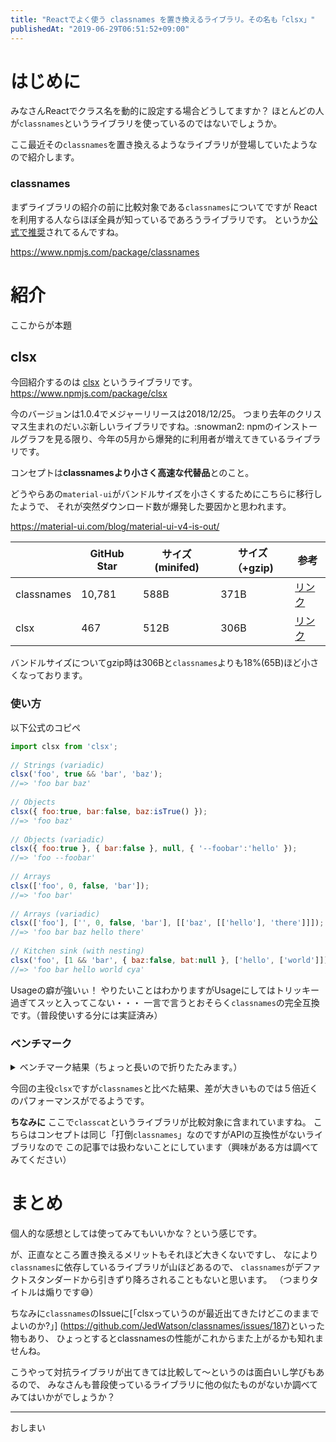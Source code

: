 ```yaml
---
title: "Reactでよく使う classnames を置き換えるライブラリ。その名も「clsx」"
publishedAt: "2019-06-29T06:51:52+09:00"
---
```


# はじめに

みなさんReactでクラス名を動的に設定する場合どうしてますか？
ほとんどの人が`classnames`というライブラリを使っているのではないでしょうか。

ここ最近その`classnames`を置き換えるようなライブラリが登場していたようなので紹介します。

### classnames
まずライブラリの紹介の前に比較対象である`classnames`についてですが
Reactを利用する人ならほぼ全員が知っているであろうライブラリです。
というか[公式で推奨](https://reactjs.org/docs/faq-styling.html)されてるんですね。

https://www.npmjs.com/package/classnames

# 紹介
ここからが本題

## clsx


今回紹介するのは [clsx](https://www.npmjs.com/package/clsx) というライブラリです。
https://www.npmjs.com/package/clsx

今のバージョンは1.0.4でメジャーリリースは2018/12/25。
つまり去年のクリスマス生まれのだいぶ新しいライブラリですね。:snowman2:
npmのインストールグラフを見る限り、今年の5月から爆発的に利用者が増えてきているライブラリです。

コンセプトは**classnamesより小さく高速な代替品**とのこと。

どうやらあの`material-ui`がバンドルサイズを小さくするためにこちらに移行したようで、
それが突然ダウンロード数が爆発した要因かと思われます。

https://material-ui.com/blog/material-ui-v4-is-out/

||GitHub Star|サイズ(minifed)|サイズ（+gzip)|参考
|---|---|---|---|---|
|classnames|10,781|588B|371B|[リンク](https://bundlephobia.com/result?p=classnames@2.2.6)|
|clsx|467|512B|306B|[リンク](https://bundlephobia.com/result?p=clsx@1.0.4)|


バンドルサイズについてgzip時は306Bと`classnames`よりも18%(65B)ほど小さくなっております。

### 使い方
以下公式のコピペ

```js
import clsx from 'clsx';
 
// Strings (variadic)
clsx('foo', true && 'bar', 'baz');
//=> 'foo bar baz'
 
// Objects
clsx({ foo:true, bar:false, baz:isTrue() });
//=> 'foo baz'
 
// Objects (variadic)
clsx({ foo:true }, { bar:false }, null, { '--foobar':'hello' });
//=> 'foo --foobar'
 
// Arrays
clsx(['foo', 0, false, 'bar']);
//=> 'foo bar'
 
// Arrays (variadic)
clsx(['foo'], ['', 0, false, 'bar'], [['baz', [['hello'], 'there']]]);
//=> 'foo bar baz hello there'
 
// Kitchen sink (with nesting)
clsx('foo', [1 && 'bar', { baz:false, bat:null }, ['hello', ['world']]], 'cya');
//=> 'foo bar hello world cya'
```

Usageの癖が強いぃ！
やりたいことはわかりますがUsageにしてはトリッキー過ぎてスッと入ってこない・・・
一言で言うとおそらく`classnames`の完全互換です。（普段使いする分には実証済み）


### ベンチマーク

<details>
<summary>ベンチマーク結果（ちょっと長いので折りたたみます。）</summary>
<div>

```
# Strings
  classcat ≠   x  8,590,994 ops/sec ±0.27% (94 runs sampled)
  classnames   x  3,987,311 ops/sec ±1.68% (94 runs sampled)
  clsx         x 11,066,632 ops/sec ±0.23% (96 runs sampled)

# Objects
  classcat ≠   x 8,566,516 ops/sec ±0.42% (97 runs sampled)
  classnames   x 3,697,182 ops/sec ±1.31% (98 runs sampled)
  clsx         x 7,147,168 ops/sec ±0.30% (95 runs sampled)

# Arrays
  classcat ≠   x 7,538,840 ops/sec ±0.56% (95 runs sampled)
  classnames   x 1,697,776 ops/sec ±1.41% (97 runs sampled)
  clsx         x 7,922,225 ops/sec ±0.18% (95 runs sampled)

# Nested Arrays
  classcat ≠   x 6,462,158 ops/sec ±0.22% (97 runs sampled)
  classnames   x 1,201,570 ops/sec ±0.22% (96 runs sampled)
  clsx         x 6,132,222 ops/sec ±0.49% (95 runs sampled)

# Nested Arrays w/ Objects
  classcat ≠   x 6,277,187 ops/sec ±0.62% (93 runs sampled)
  classnames   x 1,613,328 ops/sec ±1.69% (96 runs sampled)
  clsx         x 5,156,844 ops/sec ±0.22% (95 runs sampled)

# Mixed
  classcat ≠   x 7,073,536 ops/sec ±0.26% (95 runs sampled)
  classnames   x 2,149,952 ops/sec ±1.24% (95 runs sampled)
  clsx         x 5,577,715 ops/sec ±0.20% (93 runs sampled)

# Mixed (Bad Data)
  classcat ≠   x 1,770,852 ops/sec ±0.14% (97 runs sampled)
  classnames   x 1,148,353 ops/sec ±0.54% (97 runs sampled)
  clsx         x 1,887,010 ops/sec ±0.14% (96 runs sampled)
```

</div>
</details>

今回の主役`clsx`ですが`classnames`と比べた結果、差が大きいものでは５倍近くのパフォーマンスがでるようです。


**ちなみに**
ここで`classcat`というライブラリが比較対象に含まれていますね。
こちらはコンセプトは同じ「打倒`classnames`」なのですがAPIの互換性がないライブラリなので
この記事では扱わないことにしています（興味がある方は調べてみてください）

# まとめ

個人的な感想としては使ってみてもいいかな？という感じです。

が、正直なところ置き換えるメリットもそれほど大きくないですし、
なにより`classnames`に依存しているライブラリが山ほどあるので、
`classnames`がデファクトスタンダードから引きずり降ろされることもないと思います。
（つまりタイトルは煽りです:sweat_smile:）


ちなみに`classnames`のIssueに[「clsxっていうのが最近出てきたけどこのままでよいのか?」]
(https://github.com/JedWatson/classnames/issues/187)といった物もあり、
ひょっとするとclassnamesの性能がこれからまた上がるかも知れませんね。

こうやって対抗ライブラリが出てきては比較して〜というのは面白いし学びもあるので、
みなさんも普段使っているライブラリに他の似たものがないか調べてみてはいかがでしょうか？

---

おしまい
